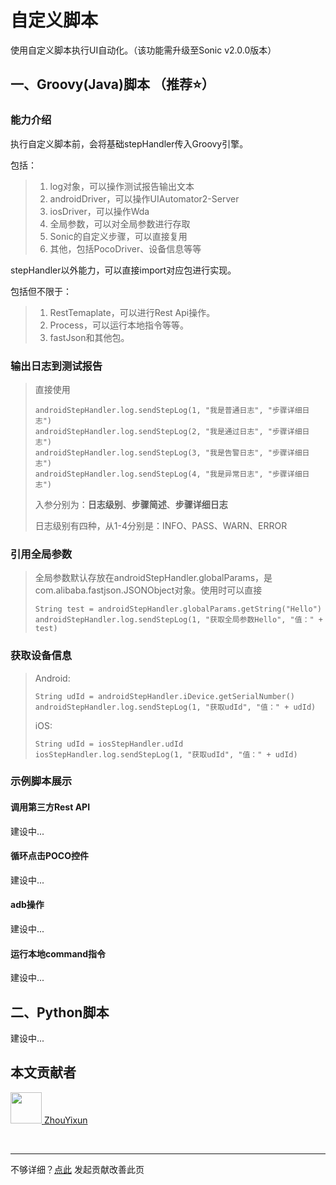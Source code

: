 # 自定义脚本

使用自定义脚本执行UI自动化。（该功能需升级至Sonic v2.0.0版本）

## 一、Groovy(Java)脚本 （推荐⭐）

### 能力介绍

执行自定义脚本前，会将基础stepHandler传入Groovy引擎。

包括：
> 1. log对象，可以操作测试报告输出文本
> 2. androidDriver，可以操作UIAutomator2-Server
> 3. iosDriver，可以操作Wda
> 4. 全局参数，可以对全局参数进行存取
> 5. Sonic的自定义步骤，可以直接复用
> 6. 其他，包括PocoDriver、设备信息等等

stepHandler以外能力，可以直接import对应包进行实现。

包括但不限于：
> 1. RestTemaplate，可以进行Rest Api操作。
> 2. Process，可以运行本地指令等等。
> 3. fastJson和其他包。

### 输出日志到测试报告

> 直接使用
> ```
> androidStepHandler.log.sendStepLog(1, "我是普通日志", "步骤详细日志")
> androidStepHandler.log.sendStepLog(2, "我是通过日志", "步骤详细日志")
> androidStepHandler.log.sendStepLog(3, "我是告警日志", "步骤详细日志")
> androidStepHandler.log.sendStepLog(4, "我是异常日志", "步骤详细日志")
> ```
> 
> 入参分别为：**日志级别**、**步骤简述**、**步骤详细日志**
> 
> 日志级别有四种，从1-4分别是：INFO、PASS、WARN、ERROR

### 引用全局参数

> 全局参数默认存放在androidStepHandler.globalParams，是com.alibaba.fastjson.JSONObject对象。使用时可以直接
> ```
> String test = androidStepHandler.globalParams.getString("Hello")
> androidStepHandler.log.sendStepLog(1, "获取全局参数Hello", "值：" + test)
> ```

### 获取设备信息

> Android: 
> ```
> String udId = androidStepHandler.iDevice.getSerialNumber()
> androidStepHandler.log.sendStepLog(1, "获取udId", "值：" + udId)
> ```
>
> iOS: 
> ```
> String udId = iosStepHandler.udId
> iosStepHandler.log.sendStepLog(1, "获取udId", "值：" + udId)
> ```


### 示例脚本展示

#### 调用第三方Rest API
建设中...

#### 循环点击POCO控件
建设中...

#### adb操作
建设中...

#### 运行本地command指令
建设中...

## 二、Python脚本

建设中...

## 本文贡献者
<div class="cont">
<a href="https://github.com/ZhouYixun" target="_blank">
<img src="https://avatars.githubusercontent.com/u/56339314?v=4" width="50"/>
<span>ZhouYixun</span>
</a>
</div>


&nbsp;
&nbsp;
***
不够详细？[点此](https://github.com/SonicCloudOrg/sonic-offical-website/edit/main/src/markdown/doc/doc-script.md) 发起贡献改善此页
